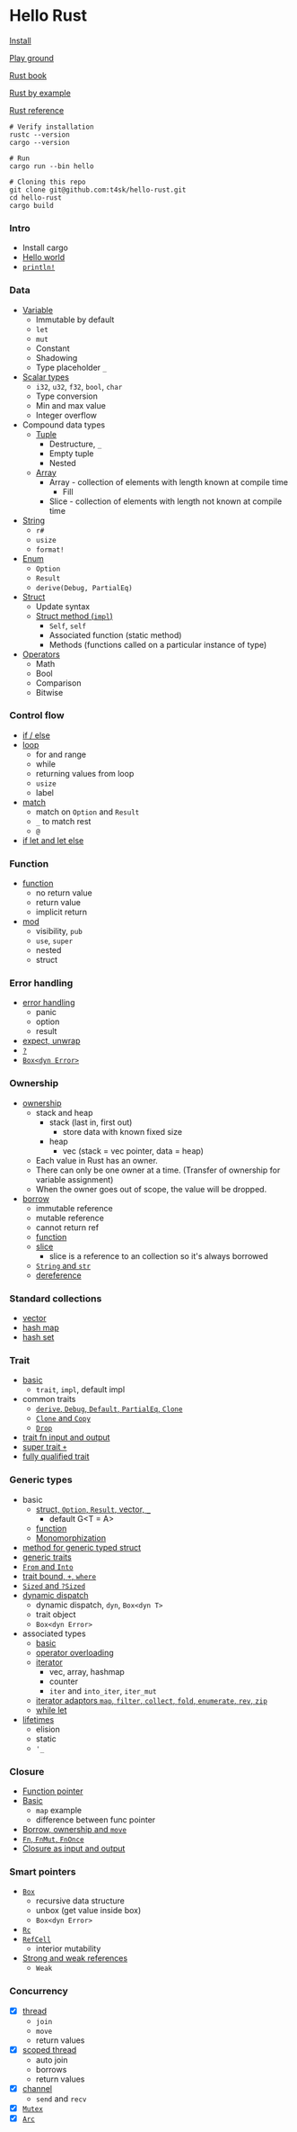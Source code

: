# Hello Rust

[Install](https://www.rust-lang.org/tools/install)

[Play ground](https://play.rust-lang.org/?version=stable&mode=debug&edition=2021)

[Rust book](https://doc.rust-lang.org/book/title-page.html)

[Rust by example](https://doc.rust-lang.org/rust-by-example/index.html)

[Rust reference](https://doc.rust-lang.org/reference/introduction.html)

```shell
# Verify installation
rustc --version
cargo --version

# Run
cargo run --bin hello

# Cloning this repo
git clone git@github.com:t4sk/hello-rust.git
cd hello-rust
cargo build
```

### Intro

- Install cargo
- [Hello world](./src/bin/hello.rs)
- [`println!`](./src/bin/print.rs)

### Data

- [Variable](./src/bin/variable.rs)
  - Immutable by default
  - `let`
  - `mut`
  - Constant
  - Shadowing
  - Type placeholder `_`
- [Scalar types](./src/bin/scalar.rs)
  - `i32`, `u32`, `f32`, `bool`, `char`
  - Type conversion
  - Min and max value
  - Integer overflow
- Compound data types
  - [Tuple](./src/bin/tuple.rs)
    - Destructure, `_`
    - Empty tuple
    - Nested
  - [Array](./src/bin/array.rs)
    - Array - collection of elements with length known at compile time
      - Fill
    - Slice - collection of elements with length not known at compile time
- [String](./src/bin/string.rs)
  - `r#`
  - `usize`
  - `format!`
- [Enum](./src/bin/enum.rs)
  - `Option`
  - `Result`
  - `derive(Debug, PartialEq)`
- [Struct](./src/bin/struct.rs)
  - Update syntax
  - [Struct method (`impl`)](./src/bin/struct_method.rs)
    - `Self`, `self`
    - Associated function (static method)
    - Methods (functions called on a particular instance of type)
- [Operators](./src/bin/operators.rs)
  - Math
  - Bool
  - Comparison
  - Bitwise

### Control flow

- [if / else](./src/bin/if_else.rs)
- [loop](./src/bin/loop.rs)
  - for and range
  - while
  - returning values from loop
  - `usize`
  - label
- [match](./src/bin/match.rs)
  - match on `Option` and `Result`
  - `_` to match rest
  - `@`
- [if let and let else](./src/bin/if_let.rs)

### Function

- [function](./src/bin/func.rs)
  - no return value
  - return value
  - implicit return
- [mod](./src/bin/mods.rs)
  - visibility, `pub`
  - `use`, `super`
  - nested
  - struct

### Error handling

- [error handling](./src/bin/error.rs)
  - panic
  - option
  - result
- [expect, unwrap](./src/bin/expect.rs)
- [`?`](./src/bin/question.rs)
- [`Box<dyn Error>`](./src/bin/box_dyn_error.rs)

### Ownership

- [ownership](./src/bin/ownership.rs)
  - stack and heap
    - stack (last in, first out)
      - store data with known fixed size
    - heap
      - vec (stack = vec pointer, data = heap)
  - Each value in Rust has an owner.
  - There can only be one owner at a time. (Transfer of ownership for variable assignment)
  - When the owner goes out of scope, the value will be dropped.
- [borrow](./src/bin/borrow.rs)
  - immutable reference
  - mutable reference
  - cannot return ref
  - [function](./src/bin/borrow_func.rs)
  - [slice](./src/bin/borrow_slice.rs)
    - slice is a reference to an collection so it's always borrowed
  - [`String` and `str`](./src/bin/borrow_string_str.rs)
  - [dereference](./src/bin/borrow_deref.rs)

### Standard collections

- [vector](./src/bin/vec.rs)
- [hash map](./src/bin/hash_map.rs)
- [hash set](./src/bin/hash_set.rs)

### Trait

- [basic](./src/bin/trait_basic.rs)
  - `trait`, `impl`, default impl
- common traits
  - [`derive`, `Debug`, `Default`, `PartialEq`, `Clone`](./src/bin/trait_common.rs)
  - [`Clone` and `Copy`](./src/bin/trait_clone_copy.rs)
  - [`Drop`](./src/bin/trait_drop.rs)
- [trait fn input and output](./src/bin/trait_fn_io.rs)
- [super trait `+`](./src/bin/trait_super.rs)
- [fully qualified trait](./src/bin/trait_qualified.rs)

### Generic types

- basic
  - [struct, `Option`, `Result`, vector, `_`](./src/bin/generic_data.rs)
    - default G<T = A>
  - [function](./src/bin/generic_func.rs)
  - [Monomorphization](./src/bin/monomorph.rs)
- [method for generic typed struct](./src/bin/generic_method.rs)
- [generic traits](./src/bin/generic_trait.rs)
- [`From` and `Into`](./src/bin/generic_from_into.rs)
- [trait bound, `+`, `where`](./src/bin/generic_trait_bound.rs)
- [`Sized` and `?Sized`](./src/bin/generic_sized.rs)
- [dynamic dispatch](./src/bin/generic_dyn_dispatch.rs)
  - dynamic dispatch, `dyn`, `Box<dyn T>`
  - trait object
  - `Box<dyn Error>`
- associated types
  - [basic](./src/bin/generic_assoc_type.rs)
  - [operator overloading](./src/bin/generic_op_overload.rs)
  - [iterator](./src/bin/generic_iter.rs)
    - vec, array, hashmap
    - counter
    - `iter` and `into_iter`, `iter_mut`
  - [iterator adaptors `map`, `filter`, `collect`, `fold`, `enumerate`, `rev`, `zip`](./src/bin/generic_iter_adaptor.rs)
  - [while let](./src/bin/while_let.rs)
- [lifetimes](./src/bin/generic_lifetime.rs)
  - elision
  - static
  - `'_`

### Closure

- [Function pointer](./src/bin/fn_pointer.rs)
- [Basic](./src/bin/closure.rs)
  - `map` example
  - difference between func pointer
- [Borrow, ownership and `move`](./src/bin/move.rs)
- [`Fn`, `FnMut`, `FnOnce`](./src/bin/fn_traits.rs)
- [Closure as input and output](./src/bin/closure_out.rs)

### Smart pointers

- [`Box`](./src/bin/box.rs)
  - recursive data structure
  - unbox (get value inside box)
  - `Box<dyn Error>`
- [`Rc`](./src/bin/rc.rs)
- [`RefCell`](./src/bin/ref_cell.rs)
  - interior mutability
- [Strong and weak references](./src/bin/weak.rs)
  - `Weak`

### Concurrency

- [x] [thread](./src/bin/thread.rs)
  - `join`
  - `move`
  - return values
- [x] [scoped thread](./src/bin/scoped_thread.rs)
  - auto join
  - borrows
  - return values
- [x] [channel](./src/bin/channel.rs)
  - `send` and `recv`
- [x] [`Mutex`](./src/bin/mutex.rs)
- [x] [`Arc`](./src/bin/arc.rs)
